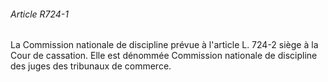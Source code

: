###### Article R724-1

La Commission nationale de discipline prévue à l'article L. 724-2 siège à la Cour de cassation. Elle est dénommée Commission nationale de discipline des juges des tribunaux de commerce.

